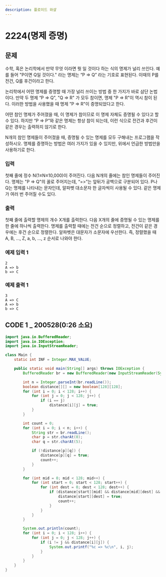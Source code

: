 ```yaml
---
description: 플로이드 와샬
---
```


# 2224\(명제 증명\)

##  문제

수학, 혹은 논리학에서 만약 무엇 이라면 뭣 일 것이다 하는 식의 명제가 널리 쓰인다. 예를 들어 "P이면 Q일 것이다." 라는 명제는 “P =&gt; Q” 라는 기호로 표현된다. 이때의 P를 전건, Q를 후건이라고 한다.

논리학에서 어떤 명제를 증명할 때 가장 널리 쓰이는 방법 중 한 가지가 바로 삼단 논법이다. 만약 두 명제 “P =&gt; Q", "Q =&gt; R" 가 모두 참이면, 명제 "P =&gt; R"이 역시 참이 된다. 이러한 방법을 사용했을 때 명제 ”P =&gt; R"이 증명되었다고 한다.

어떤 참인 명제가 주어졌을 때, 이 명제가 참이므로 이 명제 자체도 증명될 수 있다고 할 수 있다. 하지만 “P =&gt; P”와 같은 명제는 항상 참이 되는데, 이런 식으로 전건과 후건이 같은 경우는 출력하지 않기로 한다.

N개의 참인 명제들이 주어졌을 때, 증명될 수 있는 명제를 모두 구해내는 프로그램을 작성하시오. 명제를 증명하는 방법은 여러 가지가 있을 수 있지만, 위에서 언급한 방법만을 사용하기로 한다.

### 입력

첫째 줄에 정수 N\(1≤N≤10,000\)이 주어진다. 다음 N개의 줄에는 참인 명제들이 주어진다. 명제는 "P =&gt; Q"의 꼴로 주어지는데, “=&gt;”는 앞뒤가 공백으로 구분되어 있다. P나 Q는 명제를 나타내는 문자인데, 알파벳 대소문자 한 글자씩이 사용될 수 있다. 같은 명제가 여러 번 주어질 수도 있다.

### 출력

첫째 줄에 출력할 명제의 개수 X개를 출력한다. 다음 X개의 줄에 증명될 수 있는 명제를 한 줄에 하나씩 출력한다. 명제를 출력할 때에는 전건 순으로 정렬하고, 전건이 같은 경우에는 후건 순으로 정렬한다. 알파벳은 대문자가 소문자에 우선한다. 즉, 정렬했을 때 A, B, …, Z, a, b, …, z 순서로 나와야 한다.

### 예제 입력 1

```text
2
A => b
b => C
```

### 예제 출력 1

```text
3
A => C
A => b
b => C
```

## CODE 1 \_ 200528\(0:26 소요\)

```java
import java.io.BufferedReader;
import java.io.IOException;
import java.io.InputStreamReader;

class Main {
	static int INF = Integer.MAX_VALUE;

	public static void main(String[] args) throws IOException {
		BufferedReader br = new BufferedReader(new InputStreamReader(System.in));

		int n = Integer.parseInt(br.readLine());
		boolean distance[][] = new boolean[128][128];
		for (int i = 0; i < 128; i++) {
			for (int j = 0; j < 128; j++) {
				if (i == j)
					distance[i][j] = true;
			}
		}

		int count = 0;
		for (int i = 0; i < n; i++) {
			String str = br.readLine();
			char p = str.charAt(0);
			char q = str.charAt(5);

			if (!distance[p][q]) {
				distance[p][q] = true;
				count++;
			}
		}

		for (int mid = 0; mid < 128; mid++) {
			for (int start = 0; start < 128; start++) {
				for (int dest = 0; dest < 128; dest++) {
					if (distance[start][mid] && distance[mid][dest] && !distance[start][dest]) {
						distance[start][dest] = true;
						count++;
					}
				}
			}
		}

		System.out.println(count);
		for (int i = 0; i < 128; i++) {
			for (int j = 0; j < 128; j++) {
				if (i != j && distance[i][j]) {
					System.out.printf("%c => %c\n", i, j);
				}
			}
		}
	}
}
```

